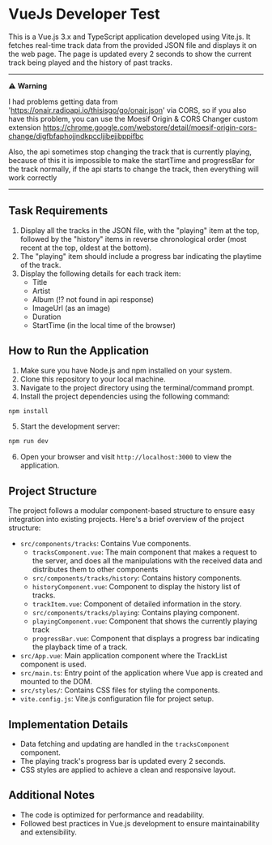 # VueJs Developer Test

This is a Vue.js 3.x and TypeScript application developed using Vite.js. It fetches real-time track data from the provided JSON file and displays it on the web page. The page is updated every 2 seconds to show the current track being played and the history of past tracks.

***********************************
:warning: 
**Warning**

I had problems getting data from 'https://onair.radioapi.io/thisisgo/go/onair.json' via CORS, so if you also have this problem, you can use the Moesif Origin & CORS Changer custom extension
https://chrome.google.com/webstore/detail/moesif-origin-cors-change/digfbfaphojjndkpccljibejjbppifbc


Also, the api sometimes stop  changing the track that is currently playing, because of this it is impossible to make the startTime and progressBar for the track normally, if the api starts to change the track, then everything will work correctly
***********************************


## Task Requirements

1. Display all the tracks in the JSON file, with the "playing" item at the top, followed by the "history" items in reverse chronological order (most recent at the top, oldest at the bottom).
2. The "playing" item should include a progress bar indicating the playtime of the track.
3. Display the following details for each track item:
   - Title
   - Artist
   - Album (:interrobang: not found in api response)
   - ImageUrl (as an image)
   - Duration
   - StartTime (in the local time of the browser)

## How to Run the Application

1. Make sure you have Node.js and npm installed on your system.
2. Clone this repository to your local machine.
3. Navigate to the project directory using the terminal/command prompt.
4. Install the project dependencies using the following command:

```bash
npm install
```

5. Start the development server:

```bash
npm run dev
```

6. Open your browser and visit `http://localhost:3000` to view the application.

## Project Structure

The project follows a modular component-based structure to ensure easy integration into existing projects. Here's a brief overview of the project structure:

- `src/components/tracks`: Contains Vue components.
  - `tracksComponent.vue`: The main component that makes a request to the server, and does all the manipulations with the received data and distributes them to other components
  - `src/components/tracks/history`: Contains history components.
   - `historyComponent.vue`: Component to display the history list of  tracks.
   - `trackItem.vue`: Сomponent of detailed information in the story.
  - `src/components/tracks/playing`: Contains playing component.
   - `playingComponent.vue`: Component that shows the currently playing track 
   - `progressBar.vue`: Сomponent that displays a progress bar indicating the playback time of a track.
- `src/App.vue`: Main application component where the TrackList component is used.
- `src/main.ts`: Entry point of the application where Vue app is created and mounted to the DOM.
- `src/styles/`: Contains CSS files for styling the components.
- `vite.config.js`: Vite.js configuration file for project setup.

## Implementation Details

- Data fetching and updating are handled in the `tracksComponent` component.
- The playing track's progress bar is updated every 2 seconds.
- CSS styles are applied to achieve a clean and responsive layout.

## Additional Notes

- The code is optimized for performance and readability.
- Followed best practices in Vue.js development to ensure maintainability and extensibility.

